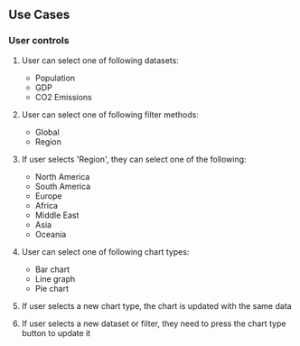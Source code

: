## Use Cases

### User controls
1. User can select one of following datasets:
	- Population
	- GDP
	- CO2 Emissions

2. User can select one of following filter methods:
	- Global
	- Region

3. If user selects 'Region', they can select one of the following:
	- North America
	- South America
	- Europe
	- Africa
	- Middle East
	- Asia
	- Oceania

4. User can select one of following chart types:
	- Bar chart
	- Line graph
	- Pie chart

5. If user selects a new chart type, the chart is updated with the same data

6. If user selects a new dataset or filter, they need to press the chart type button to update it

